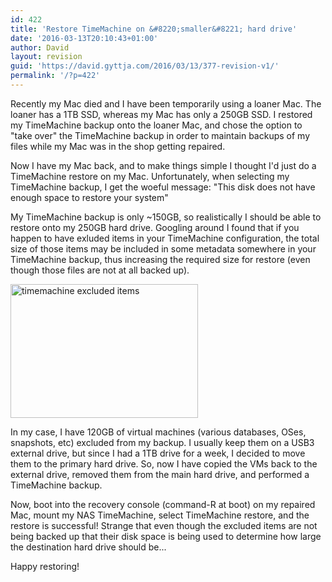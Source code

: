 ```yaml
---
id: 422
title: 'Restore TimeMachine on &#8220;smaller&#8221; hard drive'
date: '2016-03-13T20:10:43+01:00'
author: David
layout: revision
guid: 'https://david.gyttja.com/2016/03/13/377-revision-v1/'
permalink: '/?p=422'
---
```


Recently my Mac died and I have been temporarily using a loaner Mac. The loaner has a 1TB SSD, whereas my Mac has only a 250GB SSD. I restored my TimeMachine backup onto the loaner Mac, and chose the option to "take over" the TimeMachine backup in order to maintain backups of my files while my Mac was in the shop getting repaired.

Now I have my Mac back, and to make things simple I thought I'd just do a TimeMachine restore on my Mac. Unfortunately, when selecting my TimeMachine backup, I get the woeful message:
"This disk does not have enough space to restore your system"

<!--more-->

My TimeMachine backup is only ~150GB, so realistically I should be able to restore onto my 250GB hard drive. Googling around I found that if you happen to have exluded items in your TimeMachine configuration, the total size of those items may be included in some metadata somewhere in your TimeMachine backup, thus increasing the required size for restore (even though those files are not at all backed up).

<a href="https://david.gyttja.com/wp-content/uploads/2014/10/tm-ignore.png"><img src="https://david.gyttja.com/wp-content/uploads/2014/10/tm-ignore-300x214.png" alt="timemachine excluded items" width="300" height="214" class="aligncenter size-medium wp-image-379" /></a>

In my case, I have 120GB of virtual machines (various databases, OSes, snapshots, etc) excluded from my backup. I usually keep them on a USB3 external drive, but since I had a 1TB drive for a week, I decided to move them to the primary hard drive. So, now I have copied the VMs back to the external drive, removed them from the main hard drive, and performed a TimeMachine backup.

Now, boot into the recovery console (command-R at boot) on my repaired Mac, mount my NAS TimeMachine, select TimeMachine restore, and the restore is successful! Strange that even though the excluded items are not being backed up that their disk space is being used to determine how large the destination hard drive should be...

Happy restoring!